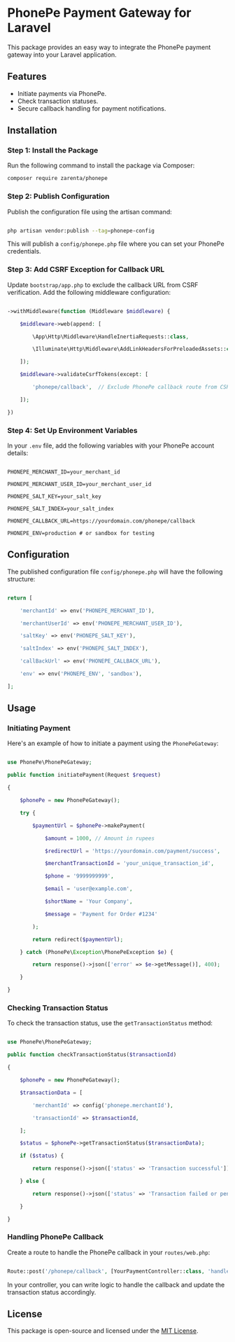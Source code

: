 # PhonePe Payment Gateway for Laravel

This package provides an easy way to integrate the PhonePe payment gateway into your Laravel application.

## Features

- Initiate payments via PhonePe.
- Check transaction statuses.
- Secure callback handling for payment notifications.

## Installation

### Step 1: Install the Package
Run the following command to install the package via Composer:

```bash
composer require zarenta/phonepe
```



### Step 2: Publish Configuration

Publish the configuration file using the artisan command:

```bash

php artisan vendor:publish --tag=phonepe-config

```

This will publish a `config/phonepe.php` file where you can set your PhonePe credentials.

### Step 3: Add CSRF Exception for Callback URL

Update `bootstrap/app.php` to exclude the callback URL from CSRF verification. Add the following middleware configuration:

```php

->withMiddleware(function (Middleware $middleware) {

    $middleware->web(append: [

        \App\Http\Middleware\HandleInertiaRequests::class,

        \Illuminate\Http\Middleware\AddLinkHeadersForPreloadedAssets::class,

    ]);

    $middleware->validateCsrfTokens(except: [

        'phonepe/callback',  // Exclude PhonePe callback route from CSRF

    ]);

})

```

### Step 4: Set Up Environment Variables

In your `.env` file, add the following variables with your PhonePe account details:

```env

PHONEPE_MERCHANT_ID=your_merchant_id

PHONEPE_MERCHANT_USER_ID=your_merchant_user_id

PHONEPE_SALT_KEY=your_salt_key

PHONEPE_SALT_INDEX=your_salt_index

PHONEPE_CALLBACK_URL=https://yourdomain.com/phonepe/callback

PHONEPE_ENV=production # or sandbox for testing

```

## Configuration

The published configuration file `config/phonepe.php` will have the following structure:

```php

return [

    'merchantId' => env('PHONEPE_MERCHANT_ID'),

    'merchantUserId' => env('PHONEPE_MERCHANT_USER_ID'),

    'saltKey' => env('PHONEPE_SALT_KEY'),

    'saltIndex' => env('PHONEPE_SALT_INDEX'),

    'callBackUrl' => env('PHONEPE_CALLBACK_URL'),

    'env' => env('PHONEPE_ENV', 'sandbox'),

];

```

## Usage

### Initiating Payment

Here's an example of how to initiate a payment using the `PhonePeGateway`:

```php

use PhonePe\PhonePeGateway;

public function initiatePayment(Request $request)

{

    $phonePe = new PhonePeGateway();

    try {

        $paymentUrl = $phonePe->makePayment(

            $amount = 1000, // Amount in rupees

            $redirectUrl = 'https://yourdomain.com/payment/success',

            $merchantTransactionId = 'your_unique_transaction_id',

            $phone = '9999999999',

            $email = 'user@example.com',

            $shortName = 'Your Company',

            $message = 'Payment for Order #1234'

        );

        return redirect($paymentUrl);

    } catch (PhonePe\Exception\PhonePeException $e) {

        return response()->json(['error' => $e->getMessage()], 400);

    }

}

```

### Checking Transaction Status

To check the transaction status, use the `getTransactionStatus` method:

```php

use PhonePe\PhonePeGateway;

public function checkTransactionStatus($transactionId)

{

    $phonePe = new PhonePeGateway();

    $transactionData = [

        'merchantId' => config('phonepe.merchantId'),

        'transactionId' => $transactionId,

    ];

    $status = $phonePe->getTransactionStatus($transactionData);

    if ($status) {

        return response()->json(['status' => 'Transaction successful']);

    } else {

        return response()->json(['status' => 'Transaction failed or pending']);

    }

}

```

### Handling PhonePe Callback

Create a route to handle the PhonePe callback in your `routes/web.php`:

```php

Route::post('/phonepe/callback', [YourPaymentController::class, 'handlePhonePeCallback']);

```

In your controller, you can write logic to handle the callback and update the transaction status accordingly.

## License

This package is open-source and licensed under the [MIT License](LICENSE).

```

